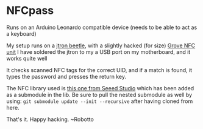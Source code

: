 # NFCpass
Runs on an Arduino Leonardo compatible device (needs to be able to act as a keyboard)

My setup runs on a [jtron beetle](http://www.dfrobot.com/wiki/index.php/Beetle_SKU:DFR0282), with a slightly hacked (for size) [Grove NFC unit](http://www.seeedstudio.com/depot/Grove-NFC-p-1804.html) I have soldered the jtron to my a USB port on my motherboard, and it works quite well

It checks scanned NFC tags for the correct UID, and if a match is found, it types the password and presses the return key.

The NFC library used is [this one from Seeed Studio](https://github.com/Seeed-Studio/PN532/) which has been added as a submodule in the lib. Be sure to pull the nested submodule as well by using: ```git submodule update --init --recursive```
after having cloned from here.

That's it. Happy hacking.
~Robotto
